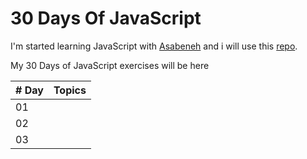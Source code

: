 # 30 Days Of JavaScript

I'm started learning JavaScript with [Asabeneh](https://github.com/Asabeneh) and i will use this [repo](https://github.com/Asabeneh/30-Days-Of-JavaScript).

My 30 Days of JavaScript exercises will be here

| # Day |           Topics          |
| ----- | :-----------------------: |
| 01    |                           |
| 02    |                           |
| 03    |                           |